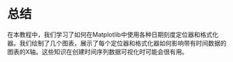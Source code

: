 # 总结

在本教程中，我们学习了如何在Matplotlib中使用各种日期刻度定位器和格式化器。我们绘制了几个图表，展示了每个定位器和格式化器如何影响带有时间数据的图表的X轴。这些知识在创建时间序列数据可视化时可能会很有用。
